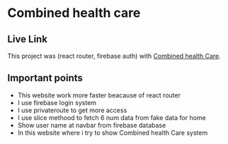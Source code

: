 # Combined health care
## Live Link
This project was (react router, firebase auth) with [Combined health Care](https://ecma-travels.web.app).

## Important points

- This website work more faster beacause of react router
- I use firebase login system 
- I use privateroute to get more access
- I use slice methood to fetch 6 num data from fake data for home
- Show user name at navbar from firebase database
- In this website where i try to show Combined health Care system